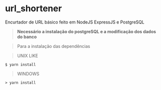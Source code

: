 # url_shortener
Encurtador de URL básico feito em NodeJS ExpressJS e PostgreSQL

>**Necessário a instalação do postgreSQL e a modificação
>dos dados do banco**


>Para a instalação das dependências

>UNIX LIKE
```
$ yarn install
```
>WINDOWS
```
> yarn install
```
